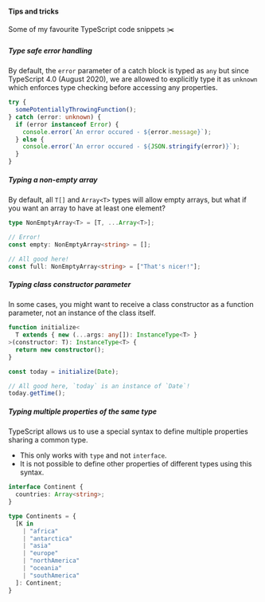 #### Tips and tricks

Some of my favourite TypeScript code snippets ✂️


<!-- Section 1 -->
##### Type safe error handling

By default, the `error` parameter of a catch block is typed as `any` but since TypeScript 4.0 (August 2020), we are allowed to explicitly type it as `unknown` which enforces type checking before accessing any properties.

```typescript [2|3|4-8]
try {
  somePotentiallyThrowingFunction();
} catch (error: unknown) {
  if (error instanceof Error) {
    console.error(`An error occured - ${error.message}`);
  } else {
    console.error(`An error occured - ${JSON.stringify(error)}`);
  }
}
```


<!-- Section 2 -->
##### Typing a non-empty array

By default, all `T[]` and `Array<T>` types will allow empty arrays, but what if you want an array to have at least one element?

```typescript [1|3-4|6-7]
type NonEmptyArray<T> = [T, ...Array<T>];

// Error!
const empty: NonEmptyArray<string> = [];

// All good here!
const full: NonEmptyArray<string> = ["That's nicer!"];
```


<!-- Section 3 -->
##### Typing class constructor parameter

In some cases, you might want to receive a class constructor as a function parameter, not an instance of the class itself.

```typescript [1-5|7|9-10]
function initialize<
  T extends { new (...args: any[]): InstanceType<T> }
>(constructor: T): InstanceType<T> {
  return new constructor();
}

const today = initialize(Date);

// All good here, `today` is an instance of `Date`!
today.getTime();
```


<!-- Section 4 -->
##### Typing multiple properties of the same type

TypeScript allows us to use a special syntax to define multiple properties sharing a common type.

- This only works with `type` and not `interface`.
- It is not possible to define other properties of different types using this syntax.

```typescript [1-3|5-16]
interface Continent {
  countries: Array<string>;
}

type Continents = {
  [K in
    | "africa"
    | "antarctica"
    | "asia"
    | "europe"
    | "northAmerica"
    | "oceania"
    | "southAmerica"
  ]: Continent;
}
```